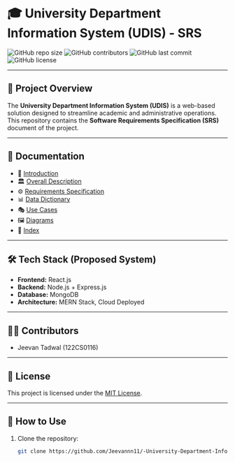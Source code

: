 # 🎓 University Department Information System (UDIS) - SRS

![GitHub repo size](https://img.shields.io/github/repo-size/Jeevannn11/-University-Department-Information-System-UDIS-?color=blue)
![GitHub contributors](https://img.shields.io/github/contributors/Jeevannn11/-University-Department-Information-System-UDIS-?color=green)
![GitHub last commit](https://img.shields.io/github/last-commit/Jeevannn11/-University-Department-Information-System-UDIS-?color=yellow)
![GitHub license](https://img.shields.io/github/license/Jeevannn11/-University-Department-Information-System-UDIS-?color=orange)

---

## 📌 Project Overview
The **University Department Information System (UDIS)** is a web-based solution designed to streamline academic and administrative operations.  
This repository contains the **Software Requirements Specification (SRS)** document of the project.

---

## 📂 Documentation
- 📖 [Introduction](docs/01-introduction.md)  
- 🏛 [Overall Description](docs/02-overall-description.md)  
- ⚙️ [Requirements Specification](docs/03-requirements-spec.md)  
- 📊 [Data Dictionary](docs/04-data-dictionary.md)  
- 🎭 [Use Cases](docs/05-use-cases.md)  
- 🖼 [Diagrams](docs/06-diagrams.md)  
- 📑 [Index](docs/07-index.md)  

---

## 🛠 Tech Stack (Proposed System)
- **Frontend:** React.js  
- **Backend:** Node.js + Express.js  
- **Database:** MongoDB  
- **Architecture:** MERN Stack, Cloud Deployed  

---

## 👩‍💻 Contributors
  
- Jeevan Tadwal (122CS0116)  

---

## 📜 License
This project is licensed under the [MIT License](LICENSE).

---

## 🚀 How to Use
1. Clone the repository:
   ```bash
   git clone https://github.com/Jeevannn11/-University-Department-Information-System-UDIS-.git

